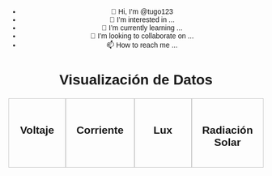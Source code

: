 - 👋 Hi, I’m @tugo123
- 👀 I’m interested in ...
- 🌱 I’m currently learning ...
- 💞️ I’m looking to collaborate on ...
- 📫 How to reach me ...
<!DOCTYPE html>
<html>
<head>
  <title>Visualización de Datos</title>
  <style>
    body {
      font-family: Arial, sans-serif;
      text-align: center;
      margin: 50px;
    }

    h1 {
      margin-bottom: 20px;
    }

    .data-container {
      display: flex;
      justify-content: space-around;
      margin-top: 20px;
    }

    .data-box {
      border: 1px solid #ccc;
      padding: 20px;
      width: 200px;
    }
  </style>
</head>
<body>
  <h1>Visualización de Datos</h1>
  <div class="data-container">
    <div class="data-box">
      <h2>Voltaje</h2>
      <p id="voltaje"></p>
    </div>
    <div class="data-box">
      <h2>Corriente</h2>
      <p id="corriente"></p>
    </div>
    <div class="data-box">
      <h2>Lux</h2>
      <p id="lux"></p>
    </div>
    <div class="data-box">
      <h2>Radiación Solar</h2>
      <p id="radiacion-solar"></p>
    </div>
  </div>

  <script>
    // Función para obtener los datos desde el servidor y mostrarlos en la página
    function obtenerDatos() {
      fetch('/datos')
        .then(response => response.json())
        .then(data => {
          document.getElementById('voltaje').innerText = data.voltaje + ' V';
          document.getElementById('corriente').innerText = data.corriente + ' mA';
          document.getElementById('lux').innerText = data.lux;
          document.getElementById('radiacion-solar').innerText = data.radiacionSolar + ' W/m²';
        })
        .catch(error => {
          console.error('Error al obtener los datos:', error);
        });
    }

    // Obtener los datos cada 5 segundos (ajustar el intervalo según lo deseado)
    setInterval(obtenerDatos, 5000);

    // Obtener los datos por primera vez al cargar la página
    obtenerDatos();
  </script>
</body>
</html>
<!---
tugo123/tugo123 is a ✨ special ✨ repository because its `README.md` (this file) appears on your GitHub profile.
You can click the Preview link to take a look at your changes.
--->
